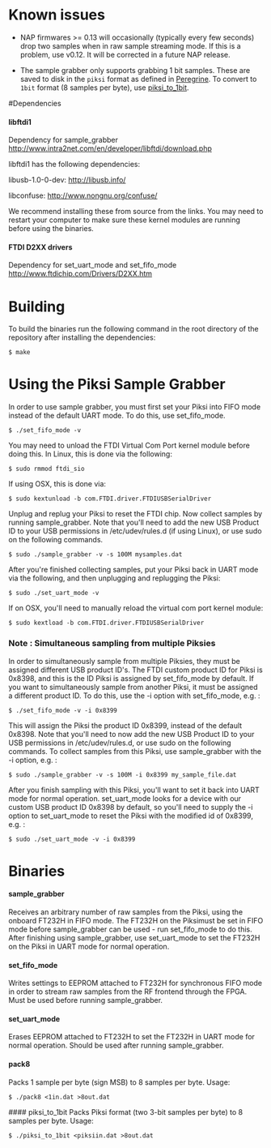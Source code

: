 # Known issues

- NAP firmwares >= 0.13 will occasionally (typically every few seconds)
drop two samples when in raw sample streaming mode.  If this is a
problem, use v0.12.  It will be corrected in a future NAP release.

- The sample grabber only supports grabbing 1 bit samples. These are
saved to disk in the `piksi` format as defined in [Peregrine](https://github.com/swift-nav/peregrine/blob/master/peregrine/samples.py). To convert to `1bit` format (8 samples per byte), use [piksi_to_1bit](#piksi_to_1bit). 


#Dependencies
#### libftdi1
Dependency for sample_grabber
http://www.intra2net.com/en/developer/libftdi/download.php

libftdi1 has the following dependencies:

libusb-1.0-0-dev: http://libusb.info/

libconfuse: http://www.nongnu.org/confuse/

We recommend installing these from source from the links. You may need to restart your computer to make sure these kernel modules are running before using the binaries.

#### FTDI D2XX drivers
Dependency for set_uart_mode and set_fifo_mode
http://www.ftdichip.com/Drivers/D2XX.htm


# Building
To build the binaries run the following command in the root directory of the repository after installing the dependencies:

    $ make

# Using the Piksi Sample Grabber
In order to use sample grabber, you must first set your Piksi into FIFO mode instead of the default UART mode. To do this, use set_fifo_mode.

    $ ./set_fifo_mode -v

You may need to unload the FTDI Virtual Com Port kernel module before doing this. In Linux, this is done via the following:

    $ sudo rmmod ftdi_sio
    
If using OSX, this is done via:

    $ sudo kextunload -b com.FTDI.driver.FTDIUSBSerialDriver

Unplug and replug your Piksi to reset the FTDI chip. Now collect samples by running sample_grabber. Note that you'll need to add the new USB Product ID to your USB permissions in /etc/udev/rules.d (if using Linux), or use sudo on the following commands.

    $ sudo ./sample_grabber -v -s 100M mysamples.dat
    
After you're finished collecting samples, put your Piksi back in UART mode via the following, and then unplugging and replugging the Piksi:

    $ sudo ./set_uart_mode -v

If on OSX, you'll need to manually reload the virtual com port kernel module:

    $ sudo kextload -b com.FTDI.driver.FTDIUSBSerialDriver

### Note : Simultaneous sampling from multiple Piksies
In order to simultaneously sample from multiple Piksies, they must be assigned different USB product ID's. The FTDI custom product ID for Piksi is 0x8398, and this is the ID Piksi is assigned by set_fifo_mode by default. If you want to simultaneously sample from another Piksi, it must be assigned a different product ID. To do this, use the -i option with set_fifo_mode, e.g. :

    $ ./set_fifo_mode -v -i 0x8399

This will assign the Piksi the product ID 0x8399, instead of the default 0x8398. Note that you'll need to now add the new USB Product ID to your USB permissions in /etc/udev/rules.d, or use sudo on the following commands. To collect samples from this Piksi, use sample_grabber with the -i option, e.g. :

    $ sudo ./sample_grabber -v -s 100M -i 0x8399 my_sample_file.dat

After you finish sampling with this Piksi, you'll want to set it back into UART mode for normal operation. set_uart_mode looks for a device with our custom USB product ID 0x8398 by default, so you'll need to supply the -i option to set_uart_mode to reset the Piksi with the modified id of 0x8399, e.g. :

    $ sudo ./set_uart_mode -v -i 0x8399

# Binaries
#### sample_grabber
Receives an arbitrary number of raw samples from the Piksi,
using the onboard FT232H in FIFO mode. The FT232H on the Piksimust be set in FIFO mode before sample_grabber can be used - run set_fifo_mode to do this. After finishing using sample_grabber, use set_uart_mode to set the FT232H on the Piksi in UART mode for normal operation.

#### set_fifo_mode
Writes settings to EEPROM attached to FT232H for synchronous FIFO mode in order to stream raw samples from the RF frontend through the FPGA. Must be used before running sample_grabber.

#### set_uart_mode
Erases EEPROM attached to FT232H to set the FT232H in UART mode for normal operation. Should be used after running sample_grabber.

#### pack8
Packs 1 sample per byte (sign MSB) to 8 samples per byte. Usage:

    $ ./pack8 <1in.dat >8out.dat

<a name="piksi_to_1bit"/>
#### piksi_to_1bit
</a>
Packs Piksi format (two 3-bit samples per byte) to 8 samples per byte. Usage:

    $ ./piksi_to_1bit <piksiin.dat >8out.dat
